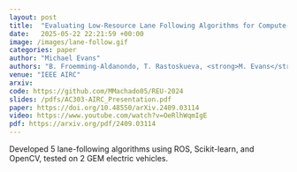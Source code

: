 ```yaml
---
layout: post
title:  "Evaluating Low-Resource Lane Following Algorithms for Compute-Constrained Automated Vehicles"
date:   2025-05-22 22:21:59 +00:00
image: /images/lane-follow.gif
categories: paper
author: "Michael Evans"
authors: "B. Froemming-Aldanondo, T. Rastoskueva, <strong>M. Evans</strong>, M. Machado, A. Vadella, L. Escamilla, R. Johnson, M. Jostes, D. Butani, R. Kaddis, C. Chung, and J. Siegel"
venue: "IEEE AIRC"
arxiv:
code: https://github.com/MMachado05/REU-2024
slides: /pdfs/AC303-AIRC_Presentation.pdf
paper: https://doi.org/10.48550/arXiv.2409.03114
video: https://www.youtube.com/watch?v=OeRlhWqmIgE
pdf: https://arxiv.org/pdf/2409.03114
---
```

Developed 5 lane-following algorithms using ROS, Scikit-learn, and OpenCV, tested on 2 GEM electric vehicles.
